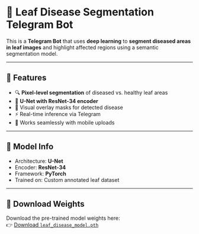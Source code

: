 # 🍃 Leaf Disease Segmentation Telegram Bot

This is a **Telegram Bot** that uses **deep learning** to **segment diseased areas in leaf images** and highlight affected regions using a semantic segmentation model.

---

## 🚀 Features

- 🔍 **Pixel-level segmentation** of diseased vs. healthy leaf areas
- 🧠 **U-Net with ResNet-34 encoder**
- 🎨 Visual overlay masks for detected disease
- ⚡ Real-time inference via Telegram
- 📱 Works seamlessly with mobile uploads

---

## 🧠 Model Info

- Architecture: **U-Net**
- Encoder: **ResNet-34**
- Framework: **PyTorch**
- Trained on: Custom annotated leaf dataset

---

## 🔗 Download Weights

Download the pre-trained model weights here:  
👉 [Download `leaf_disease_model.pth`](https://drive.google.com/drive/folders/1WzQKkPYrQSfiyuT0s7hogyfiE4Z2Up3A?usp=sharing)
